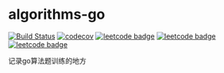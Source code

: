 # algorithms-go

[![Build Status](https://travis-ci.org/Chyroc/algorithms-go.svg?branch=master)](https://travis-ci.org/Chyroc/algorithms-go)
[![codecov](https://codecov.io/gh/Chyroc/algorithms-go/branch/master/graph/badge.svg)](https://codecov.io/gh/Chyroc/algorithms-go)
[![leetcode badge](https://leetcode-badge.chyroc.cn/?name=chyroc)](https://codecov.io/gh/Chyroc/algorithms-go)
[![leetcode badge](https://leetcode-badge.chyroc.cn/?name=chyroc&leetcode_badge_style=Leetcode%20|%20Question-{{.solved_question_rate}}-{{%20if%20le%20.solved_question_rate_float%200.3}}red{{%20else%20if%20le%20.solved_question_rate_float%200.6}}yellow{{%20else%20}}green{{%20end%20}}.svg)](https://codecov.io/gh/Chyroc/algorithms-go)
[![leetcode badge](https://leetcode-badge.chyroc.cn/?name=chyroc&leetcode_badge_style=Leetcode%20|%20Submission-{{.accepted_submission_rate}}-{{%20if%20le%20.accepted_submission_rate_float%200.3}}red{{%20else%20if%20le%20.solved_question_rate_float%200.6}}yellow{{%20else%20}}green{{%20end%20}}.svg)](https://codecov.io/gh/Chyroc/algorithms-go)

记录go算法题训练的地方